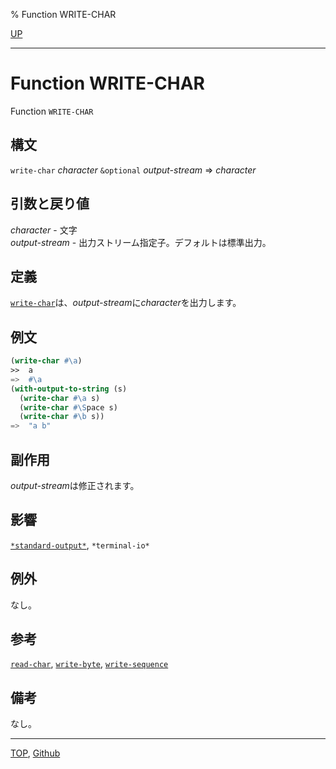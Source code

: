 % Function WRITE-CHAR

[UP](21.2.html)  

---

# Function **WRITE-CHAR**


Function `WRITE-CHAR`


## 構文

`write-char` *character* `&optional` *output-stream* => *character*


## 引数と戻り値

*character* - 文字  
*output-stream* - 出力ストリーム指定子。デフォルトは標準出力。


## 定義

[`write-char`](21.2.write-char.html)は、*output-stream*に*character*を出力します。


## 例文

```lisp
(write-char #\a)
>>  a
=>  #\a
(with-output-to-string (s) 
  (write-char #\a s)
  (write-char #\Space s)
  (write-char #\b s))
=>  "a b"
```


## 副作用

*output-stream*は修正されます。


## 影響

[`*standard-output*`](21.2.debug-io.html),
`*terminal-io*`


## 例外

なし。


## 参考

[`read-char`](21.2.read-char.html),
[`write-byte`](21.2.write-byte.html),
[`write-sequence`](21.2.write-sequence.html)


## 備考

なし。


---
[TOP](index.html),  [Github](https://github.com/nptcl/npt-japanese)

